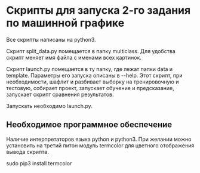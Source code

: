 # Скрипты для запуска 2-го задания по машинной графике

Все скрипты написаны на python3.

Скрипт split\_data.py помещается в папку multiclass. Для удобства скрипт меняет имя файла с именами всех картинок.

Скрипт launch.py помещается в ту папку, где лежат папки data и template. Параметры его запуска описаны в --help. Этот скрипт, при необходимости, шафлит и разбивает выборку на тренировочную и тестовую, собирает проект, запускает обучение и предсказание, запускает скрипт сравнения результатов.

Запускать необходимо launch.py.

## Необходимое программное обеспечение

Наличие интерпретаторов языка python и python3.
При желании можно установить на третий питон модуль termcolor для цветного отображения вывода скрипта.

sudo pip3 install termcolor
